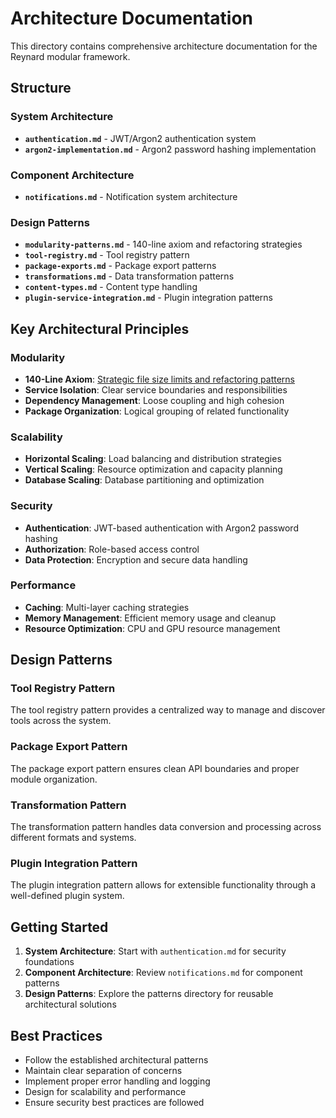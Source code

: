 # Architecture Documentation

This directory contains comprehensive architecture documentation for the Reynard modular framework.

## Structure

### System Architecture

- **`authentication.md`** - JWT/Argon2 authentication system
- **`argon2-implementation.md`** - Argon2 password hashing implementation

### Component Architecture

- **`notifications.md`** - Notification system architecture

### Design Patterns

- **`modularity-patterns.md`** - 140-line axiom and refactoring strategies
- **`tool-registry.md`** - Tool registry pattern
- **`package-exports.md`** - Package export patterns
- **`transformations.md`** - Data transformation patterns
- **`content-types.md`** - Content type handling
- **`plugin-service-integration.md`** - Plugin integration patterns

## Key Architectural Principles

### Modularity

- **140-Line Axiom**: [Strategic file size limits and refactoring patterns](./modularity-patterns.md)
- **Service Isolation**: Clear service boundaries and responsibilities
- **Dependency Management**: Loose coupling and high cohesion
- **Package Organization**: Logical grouping of related functionality

### Scalability

- **Horizontal Scaling**: Load balancing and distribution strategies
- **Vertical Scaling**: Resource optimization and capacity planning
- **Database Scaling**: Database partitioning and optimization

### Security

- **Authentication**: JWT-based authentication with Argon2 password hashing
- **Authorization**: Role-based access control
- **Data Protection**: Encryption and secure data handling

### Performance

- **Caching**: Multi-layer caching strategies
- **Memory Management**: Efficient memory usage and cleanup
- **Resource Optimization**: CPU and GPU resource management

## Design Patterns

### Tool Registry Pattern

The tool registry pattern provides a centralized way to manage and discover tools across the system.

### Package Export Pattern

The package export pattern ensures clean API boundaries and proper module organization.

### Transformation Pattern

The transformation pattern handles data conversion and processing across different formats and systems.

### Plugin Integration Pattern

The plugin integration pattern allows for extensible functionality through a well-defined plugin system.

## Getting Started

1. **System Architecture**: Start with `authentication.md` for security foundations
2. **Component Architecture**: Review `notifications.md` for component patterns
3. **Design Patterns**: Explore the patterns directory for reusable architectural solutions

## Best Practices

- Follow the established architectural patterns
- Maintain clear separation of concerns
- Implement proper error handling and logging
- Design for scalability and performance
- Ensure security best practices are followed
